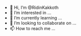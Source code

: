 - 👋 Hi, I’m @RidinKakkoth
- 👀 I’m interested in ...
- 🌱 I’m currently learning ...
- 💞️ I’m looking to collaborate on ...
- 📫 How to reach me ...

<!---
RidinKakkoth/RidinKakkoth is a ✨ special ✨ repository because its `README.md` (this file) appears on your GitHub profile.
You can click the Preview link to take a look at your changes.
--->
